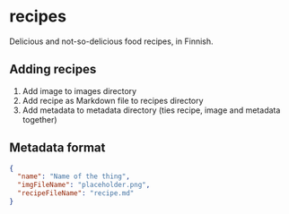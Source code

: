 # recipes

Delicious and not-so-delicious food recipes, in Finnish.

## Adding recipes

1. Add image to images directory
2. Add recipe as Markdown file to recipes directory
3. Add metadata to metadata directory (ties recipe, image and metadata together)

## Metadata format

```json
{
  "name": "Name of the thing",
  "imgFileName": "placeholder.png",
  "recipeFileName": "recipe.md"
}
```
